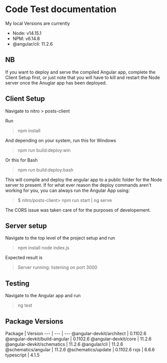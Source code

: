 # Code Test documentation

My local Versions are currently
- Node: v14.15.1
- NPM: v6.14.8
- @angular/cli: 11.2.6
  
## NB
If you want to deploy and serve the compiled Angular app, complete the Client Setup first, or just note that you will have to kill and restart the Node server once the Anuglar app has been deployed.

## Client Setup
Navigate to nitro > posts-client

Run 
> npm install

And depending on your system, run this for Windows
> npm run build:deploy:win

Or this for Bash
> npm run build:deploy:bash


This will compile and deploy the angular app to a public folder for the Node server to present.
If for what ever reason the deploy commands aren't working for you, you can always run the Angular App using:
> $ nitro/posts-client> npm run start | ng serve

The CORS issue was taken care of for the purposes of developement.

## Server setup
Navigate to the top level of the project setup and run
> npm install
> node index.js

Expected result is
> Server running: listening on port 3000

## Testing
Navigate to the Angular app and run 
> ng test


## Package Versions

Package | Version 
--- | --- | ---
@angular-devkit/architect |       0.1102.6 
@angular-devkit/build-angular | 0.1102.6
@angular-devkit/core | 11.2.6
@angular-devkit/schematics | 11.2.6
@angular/cli | 11.2.6
@schematics/angular | 11.2.6
@schematics/update | 0.1102.6
rxjs | 6.6.6
typescript | 4.1.5